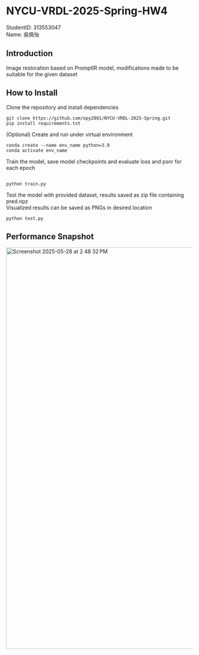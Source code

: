 # NYCU-VRDL-2025-Spring-HW4
StudentID: 313553047  
Name: 吳佩怡

## Introduction
Image restoration based on PromptIR model, modifications made to be suitable for the given dataset

## How to Install
Clone the repository and install dependencies
```
git clone https://github.com/opy2001/NYCU-VRDL-2025-Spring.git
pip install requirements.txt
```
(Optional) Create and run under virtual environment
```
conda create --name env_name python=3.9
conda activate env_name
```
Train the model, save model checkpoints and evaluate loss and psnr for each epoch
```

python train.py
```
Test the model with provided dataset, results saved as zip file containing pred.npz  
Visualized results can be saved as PNGs in desired location

```
python test.py
```

## Performance Snapshot
<img width="1080" alt="Screenshot 2025-05-28 at 2 48 32 PM" src="https://github.com/user-attachments/assets/c5a9dfda-4dc1-4c54-abff-2a00dbbff93d" />
